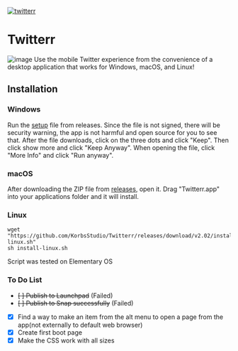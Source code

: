 [![twitterr](https://snapcraft.io//twitterr/badge.svg)](https://snapcraft.io/twitterr)

# Twitterr
![image](https://i.imgur.com/bk7farp.jpg)
Use the mobile Twitter experience from the convenience of a desktop application that works for Windows, macOS, and Linux!

## Installation
### Windows
Run the [setup](https://github.com/KorbsStudio/Twitterr/releases) file from releases. Since the file is not signed, there will be security warning, the app is not harmful and open source for you to see that. After the file downloads, click on the three dots and click "Keep". Then click show more and click "Keep Anyway". When opening the file, click "More Info" and click "Run anyway".

### macOS
After downloading the ZIP file from [releases](https://github.com/KorbsStudio/Twitterr/releases), open it. Drag "Twitterr.app" into your applications folder and it will install.

### Linux
```
wget "https://github.com/KorbsStudio/Twitterr/releases/download/v2.02/install-linux.sh"
sh install-linux.sh
```
Script was tested on Elementary OS

### To Do List
 - ~~[ ] Publish to Launchpad~~ (Failed)
 - ~~[ ] Publish to Snap successfully~~ (Failed)
 - [x] Find a way to make an item from the alt menu to open a page from the app(not externally to default web browser)
 - [x] Create first boot page
 - [x] Make the CSS work with all sizes
